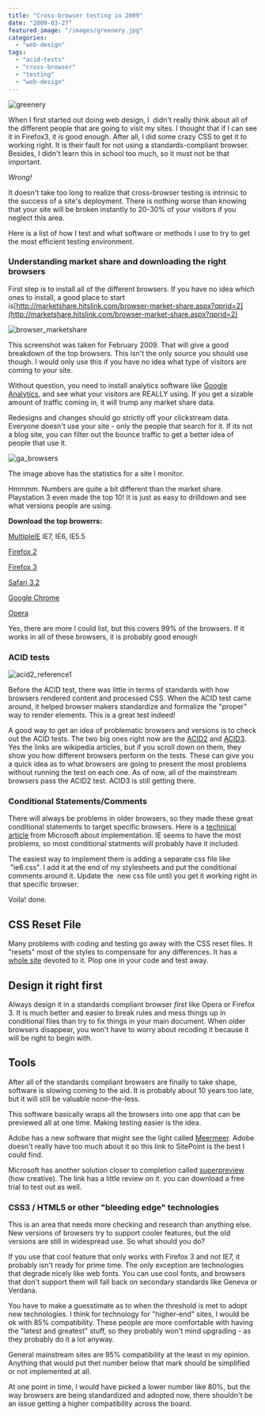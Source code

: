 ```yaml
---
title: "Cross-browser testing in 2009"
date: "2009-03-27"
featured_image: "/images/greenery.jpg"
categories: 
  - "web-design"
tags: 
  - "acid-tests"
  - "cross-browser"
  - "testing"
  - "web-design"
---
```


![greenery](/images/greenery.jpg "greenery")

When I first started out doing web design, I  didn't really think about all of the different people that are going to visit my sites. I thought that if I can see it in Firefox3, it is good enough. After all, I did some crazy CSS to get it to working right. It is their fault for not using a standards-compliant browser. Besides, I didn't learn this in school too much, so it must not be that important.

_Wrong!_

It doesn't take too long to realize that cross-browser testing is intrinsic to the success of a site's deployment. There is nothing worse than knowing that your site will be broken instantly to 20-30% of your visitors if you neglect this area.

Here is a list of how I test and what software or methods I use to try to get the most efficient testing environment.

### Understanding market share and downloading the right browsers

First step is to install all of the different browsers. If you have no idea which ones to install, a good place to start is[http://marketshare.hitslink.com/browser-market-share.aspx?qprid=2](http://marketshare.hitslink.com/browser-market-share.aspx?qprid=2)

![browser_marketshare](/images/browser_marketshare.gif "browser_marketshare")

This screenshot was taken for February 2009. That will give a good breakdown of the top browsers. This isn't the only source you should use though. I would only use this if you have no idea what type of visitors are coming to your site.

Without question, you need to install analytics software like [Google Analytics,](http://www.google.com/analytics/ "Google Analytics") and see what your visitors are REALLY using. If you get a sizable amount of traffic coming in, it will trump any market share data.

Redesigns and changes should go strictly off your clickstream data. Everyone doesn't use your site - only the people that search for it. If its not a blog site, you can filter out the bounce traffic to get a better idea of people that use it.

![ga_browsers](/images/ga_browsers.gif "ga_browsers")

The image above has the statistics for a site I monitor.

Hmmmm. Numbers are quite a bit different than the market share. Playstation 3 even made the top 10! It is just as easy to drilldown and see what versions people are using.

**Download the top browerrs:**

[MultipleIE](http://tredosoft.com/Multiple_IE) IE7, IE6, IE5.5

[Firefox 2](http://www.mozilla.com/en-US/firefox/all-older.html)

[Firefox 3](http://www.mozilla.com/en-US/firefox/firefox.html?utm_id=Q208&utm_source=msn&utm_medium=ppc&utm_campaign=msnlaunch)

[Safari 3.2](http://support.apple.com/downloads/Safari_3_2_2_for_Windows)

[Google Chrome](http://www.zdnet.com.au/downloads/0,139024478,10688503s,00.htm)

[Opera](http://www.opera.com/)

Yes, there are more I could list, but this covers 99% of the browsers. If it works in all of these browsers, it is probably good enough

### ACID tests

![acid2_reference1](/images/acid2_reference1.png "acid2_reference1")

Before the ACID test, there was little in terms of standards with how browsers rendered content and processed CSS. When the ACID test came around, it helped browser makers standardize and formalize the "proper" way to render elements. This is a great test indeed!

A good way to get an idea of problematic browsers and versions is to check out the ACID tests. The two big ones right now are the [ACID2](http://en.wikipedia.org/wiki/Acid2) and [ACID3](http://en.wikipedia.org/wiki/Acid3). Yes the links are wikipedia articles, but if you scroll down on them, they show you how different browsers perform on the tests. These can give you a quick idea as to what browsers are going to present the most problems without running the test on each one. As of now, all of the mainstream browsers pass the ACID2 test. ACID3 is still getting there.

### Conditional Statements/Comments

There will always be problems in older browsers, so they made these great conditional statements to target specific browsers. Here is a [technical article](http://msdn.microsoft.com/en-us/library/ms537512.aspx) from Microsoft about implementation. IE seems to have the most problems, so most conditional statments will probably have it included.

The easiest way to implement them is adding a separate css file like  "ie6.css". I add it at the end of my stylesheets and put the conditional comments around it. Update the  new css file until you get it working right in that specific browser.

Voila! done.

## CSS Reset File

Many problems with coding and testing go away with the CSS reset files. It "resets" most of the styles to compensate for any differences. It has a [whole site](http://www.css-reset.com/) devoted to it. Plop one in your code and test away.

## Design it right first

Always design it in a standards compliant browser _first_ like Opera or Firefox 3. It is much better and easier to break rules and mess things up in conditional files than try to fix things in your main document. When older browsers disappear, you won't have to worry about recoding it because it will be right to begin with.

## Tools

After all of the standards compliant browsers are finally to take shape, software is slowing coming to the aid. It is probably about 10 years too late, but it will still be valuable none-the-less.

This software basically wraps all the browsers into one app that can be previewed all at one time. Making testing easier is the idea.

Adobe has a new software that might see the light called [Meermeer](http://www.sitepoint.com/blogs/2008/12/04/adobe-meermeer-will-change-the-way-you-test-web-sites/). Adobe doesn't really have too much about it so this link to SitePoint is the best I could find.

Microsoft has another solution closer to completion called [superpreview](http://www.sitepoint.com/blogs/2009/03/19/microsoft-superpreview-website-tester/) (how creative). The link has a little review on it. you can download a free trial to test out as well.

### CSS3 / HTML5 or other "bleeding edge" technologies

This is an area that needs more checking and research than anything else. New versions of browsers try to support cooler features, but the old versions are still in widespread use. So what should you do?

If you use that cool feature that only works with Firefox 3 and not IE7, it probably isn't ready for prime time. The only exception are technologies that degrade nicely like web fonts. You can use cool fonts, and browsers that don't support them will fall back on secondary standards like Geneva or Verdana.

You have to make a guesstimate as to when the threshold is met to adopt new technologies. I think for technology for "higher-end" sites, I would be ok with 85% compatibility. These people are more comfortable with having the "latest and greatest" stuff, so they probably won't mind upgrading - as they probably do it a lot anyway.

General mainstream sites are 95% compatibility at the least in my opinion. Anything that would put thet number below that mark should be simplified or not implemented at all.

At one point in time, I would have picked a lower number like 80%, but the way browsers are being standardized and adopted now, there shouldn't be an issue getting a higher compatibility across the board.
